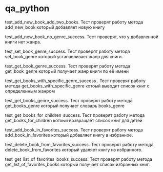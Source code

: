 # qa_python

test_add_new_book_add_two_books. Тест проверят работу метода add_new_book который добавляет новую книгу

test_add_new_book_no_genre_success. Тест проверят, что у добавленной книги нет жанра.

test_set_book_genre_success. Тест проверят работу метода set_book_genre который устанавливает жанр для книги.

test_get_book_genre_success. Тест проверят работу метода get_book_genre который получает жанр книги по её имени

test_get_books_with_specific_genre_success . Тест проверят работу метода get_books_with_specific_genre котоый выводит список книг с определенным жанром

test_get_books_genre_success. Тест проверят работу метода get_books_genre который получает словарь books_genre

test_get_books_for_children_success. Тест проверят работу метода get_books_for_children котоый возвращает список книг для детей

test_add_book_in_favorites_success. Тест проверят работу метода add_book_in_favorites который добавляет книгу в избранное.

test_delete_book_from_favorites_success. Тест проверят работу метода delete_book_from_favorites который удаляет книгу из избранного.
 
test_get_list_of_favorites_books_success. Тест проверят работу метода get_list_of_favorites_books который получает список избранных книг.
        